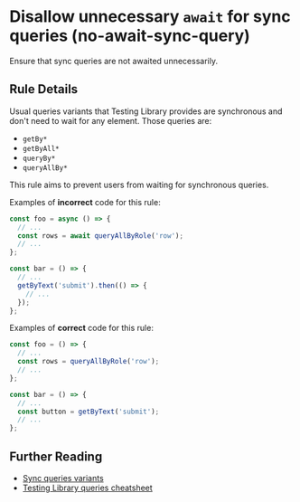 # Disallow unnecessary `await` for sync queries (no-await-sync-query)

Ensure that sync queries are not awaited unnecessarily.

## Rule Details

Usual queries variants that Testing Library provides are synchronous and
don't need to wait for any element. Those queries are:

- `getBy*`
- `getByAll*`
- `queryBy*`
- `queryAllBy*`

This rule aims to prevent users from waiting for synchronous queries.

Examples of **incorrect** code for this rule:

```js
const foo = async () => {
  // ...
  const rows = await queryAllByRole('row');
  // ...
};

const bar = () => {
  // ...
  getByText('submit').then(() => {
    // ...
  });
};
```

Examples of **correct** code for this rule:

```js
const foo = () => {
  // ...
  const rows = queryAllByRole('row');
  // ...
};

const bar = () => {
  // ...
  const button = getByText('submit');
  // ...
};
```

## Further Reading

- [Sync queries variants](https://testing-library.com/docs/dom-testing-library/api-queries#variants)
- [Testing Library queries cheatsheet](https://testing-library.com/docs/dom-testing-library/cheatsheet#queries)
